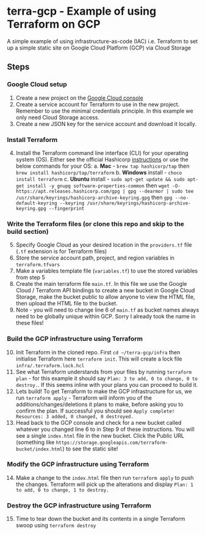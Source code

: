 # terra-gcp - Example of using Terraform on GCP

A simple example of using infrastructure-as-code (IAC) i.e. Terraform to set up a simple static site on Google Cloud Platform (GCP) via Cloud Storage

## Steps
### Google Cloud setup
1. Create a new project on the [Google Cloud console](https://console.cloud.google.com/)
2. Create a service account for Terraform to use in the new project. Remember to use the minimal credentials principle. In this example we only need Cloud Storage access.
3. Create a new JSON key for the service account and download it locally.
### Install Terraform
4. Install the Terraform command line interface (CLI) for your operating system (OS). Either see the official Hashicorp [instructions](https://developer.hashicorp.com/terraform/tutorials/aws-get-started/install-cli) or use the below commands for your OS:
	a. **Mac** - `brew tap hashicorp/tap` then `brew install hashicorp/tap/terraform`
	b. **Windows** install - `choco install terraform`
	c. **Ubuntu** install - `sudo apt-get update && sudo apt-get install -y gnupg software-properties-common` then `wget -O- https://apt.releases.hashicorp.com/gpg | gpg --dearmor | sudo tee /usr/share/keyrings/hashicorp-archive-keyring.gpg` then `gpg --no-default-keyring --keyring /usr/share/keyrings/hashicorp-archive-keyring.gpg --fingerprint`
### Write the Terraform files (or clone this repo and skip to the build section)
5. Specify Google Cloud as your desired location in the `providers.tf` file (`.tf` extension is for Terraform files)
6. Store the service account path, project, and region variables in `terraform.tfvars`
7. Make a variables template file (`variables.tf`) to use the stored variables from step 5 
8. Create the main terraform file `main.tf`. In this file we use the Google Cloud / Terraform API bindings to create a new bucket in Google Cloud Storage, make the bucket public to allow anyone to view the HTML file, then upload the HTML file to the bucket.
9. Note - you will need to change line 6 of `main.tf` as bucket names always need to be globally unique within GCP. Sorry I already took the name in these files!
### Build the GCP infrastructure using Terraform 
10. Init Terraform in the cloned repo. First `cd ~/terra-gcp/infra` then initialise Terraform here `terraform init`. This will create a lock file `infra/.terraform.lock.hcl`
11. See what Terraform understands from your files by running `terraform plan` - for this example it should say `Plan: 3 to add, 0 to change, 0 to destroy.`. If this seems inline with your plans you can proceed to build it.
12.  Lets build! To get Terraform to make the GCP infrastructure for us, we run `terraform apply` - Terraform will inform you of the additions/changes/deletions it plans to make, before asking you to confirm the plan. If successful you should see `Apply complete! Resources: 3 added, 0 changed, 0 destroyed.`
13. Head back to the GCP console and check for a new bucket called whatever you changed line 6 to in Step 9 of these instructions. You will see a single `index.html` file in the new bucket. Click the Public URL (something like `https://storage.googleapis.com/terraform-bucket/index.html`) to see the static site!
### Modify the GCP infrastructure using Terraform
14. Make a change to the `index.html` file then run `terraform apply` to push the changes. Terraform will pick up the alterations and display `Plan: 1 to add, 0 to change, 1 to destroy.`
### Destroy the GCP infrastructure using Terraform
15. Time to tear down the bucket and its contents in a single Terraform swoop using `terraform destroy`
